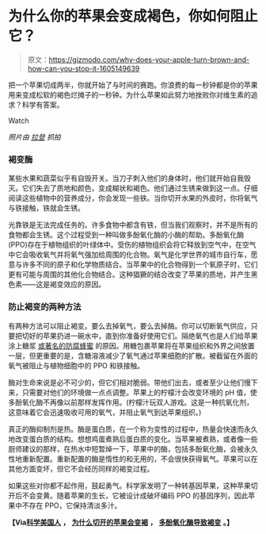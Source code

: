 # 为什么你的苹果会变成褐色，你如何阻止它？

> 原文：<https://gizmodo.com/why-does-your-apple-turn-brown-and-how-can-you-stop-it-1605149639>

把一个苹果切成两半，你就开始了与时间的赛跑。你浪费的每一秒钟都是你的苹果用来变成松软的褐色烂摊子的一秒钟。为什么苹果如此努力地挫败你对维生素的追求？科学有答案。

Watch

*照片由* [*拉登*](http://www.shutterstock.com/gallery-1814651p1.html) *抓拍*

### **褐变酶**

某些水果和蔬菜似乎有自毁开关。当刀子刺入他们的身体时，他们就开始自我毁灭。它们失去了质地和颜色，变成糊状和褐色。他们通过生锈来做到这一点。仔细阅读这些植物中的营养成分，你会发现一些铁。当你切开水果的外皮时，你将氧气与铁接触，铁就会生锈。

光靠铁是无法完成任务的。许多食物中都含有铁，但当我们观察时，并不是所有的食物都会生锈。这个过程受到一种叫做多酚氧化酶的小酶的帮助。多酚氧化酶(PPO)存在于植物组织的叶绿体中。受伤的植物组织会将它释放到空气中，在空气中它会吸收氧气并将氧气强加给周围的化合物。氧气是化学世界的城市自行车，愿意与许多不同的原子和化学物质结合。当苹果中的化合物得到一个氧原子时，它们更有可能与周围的其他化合物结合。这种猖獗的结合改变了苹果的质地，并产生黑色素——这是褐变效应的原因。

### **防止褐变的两种方法**

有两种方法可以阻止褐变。要么去掉氧气，要么去掉酶。你可以切断氧气供应，只要把切好的苹果扔进一碗水中，直到你准备好使用它们。隔绝氧气也是人们给苹果涂上糖浆 [或著名的防腐蜂蜜](https://gizmodo.com/why-honey-is-the-only-food-that-doesnt-go-bad-1225915466) 的原因。用糖包裹苹果将在苹果组织和外界之间放置一层，但更重要的是，含糖溶液减少了氧气通过苹果细胞的扩散。被截留在外面的氧气被阻止与植物细胞中的 PPO 和铁接触。

酶对生命来说是必不可少的，但它们相对脆弱。带他们出去，或者至少让他们慢下来，只需要对他们的环境做一点点调整。苹果上的柠檬汁会改变环境的 pH 值，使多酚氧化酶不再像以前那样发挥作用。(柠檬汁玩双人游戏。这是一种抗氧化剂，这意味着它会迅速吸收可用的氧气，并阻止氧气到达苹果组织。)

真正的酶抑制剂是热。酶是蛋白质，在一个称为变性的过程中，热量会快速而永久地改变蛋白质的结构。想想鸡蛋煮熟后蛋白质的变化。当苹果被煮熟，或者像一些厨师建议的那样，在热水中短暂焯一下，苹果中的酶，包括多酚氧化酶，会被永久性地重新配置。重新配置的酶是惰性的和无用的，不会很快获得氧气。苹果可以在其他方面变坏，但它不会经历同样的褐变过程。

如果这些对你都不起作用，鼓起勇气。科学家发明了一种转基因苹果，这种苹果切开后不会变黄。随着苹果的生长，它被设计成破坏编码 PPO 的基因序列，因此苹果中不存在 PPO，它保持清淡多汁。

**【Via**[**科学美国人**](http://www.scientificamerican.com/article/experts-why-cut-apples-turn-brown/) **，** [**为什么切开的苹果会变褐**](http://humantouchofchemistry.com/why-do-cut-apples-turn-brown.htm) **，** [**多酚氧化酶导致褐变**](https://suite.io/helga-george/3mq829r) **。】**